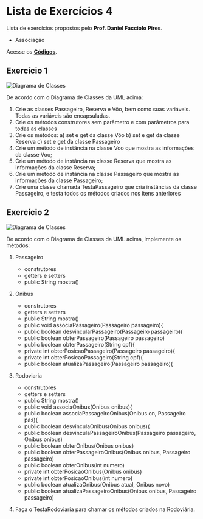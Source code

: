 # Lista de Exercícios 4
Lista de exercícios propostos pelo **Prof. Daniel Facciolo Pires**.

+ Associação

Acesse os **[Códigos](https://github.com/getuliovinicius/programacao.orientada.objeto)**.

## Exercício 1

![Diagrama de Classes](img/lista4-exe1.png)

De acordo com o Diagrama de Classes da UML acima:

1. Crie as classes Passageiro, Reserva e Vôo, bem como suas variáveis. Todas as variáveis são encapsuladas.
2. Crie os métodos construtores sem parâmetro e com parâmetros para todas as classes
3. Crie os métodos:
    a) set e get da classe Vôo
    b) set e get da classe Reserva
    c) set e get da classe Passageiro
4. Crie um método de instância na classe Voo que mostra as informações da classe Voo;
5. Crie um método de instância na classe Reserva que mostra as informações da classe Reserva;
6. Crie um método de instância na classe Passageiro que mostra as informações da classe Passageiro;
7. Crie uma classe chamada TestaPassageiro que cria instâncias da classe Passageiro, e testa todos os métodos criados nos itens anteriores

## Exercício 2

![Diagrama de Classes](img/lista4-exe2.png)

De acordo com o Diagrama de Classes da UML acima, implemente os métodos:

1. Passageiro

    + construtores
    + getters e setters
    + public String mostra()

2. Onibus

    + construtores
    + getters e setters
    + public String mostra()
    + public void associaPassageiro(Passageiro passageiro){
    + public boolean desvincularPassageiro(Passageiro passageiro){
    + public boolean obterPassageiro(Passageiro passageiro)
    + public boolean obterPassageiro(String cpf){
    + private int obterPosicaoPassageiro(Passageiro passageiro){
    + private int obterPosicaoPassageiro(String cpf){
    + public boolean atualizaPassageiro(Passageiro passageiro){

3. Rodoviaria

    + construtores
    + getters e setters
    + public String mostra()
    + public void associaOnibus(Onibus onibus){
    + public boolean associaPassageiroOnibus(Onibus on, Passageiro pas){
    + public boolean desvinculaOnibus(Onibus onibus){
    + public boolean desvinculaPassageiroOnibus(Passageiro passageiro, Onibus onibus)
    + public boolean obterOnibus(Onibus onibus)
    + public boolean obterPassageiroOnibus(Onibus onibus, Passageiro passageiro)
    + public boolean obterOnibus(int numero)
    + private int obterPosicaoOnibus(Onibus onibus)
    + private int obterPosicaoOnibus(int numero)
    + public boolean atualizaOnibus(Onibus atual, Onibus novo)
    + public boolean atualizaPassageiroOnibus(Onibus onibus, Passageiro passageiro)

4. Faça o TestaRodoviaria para chamar os métodos criados na Rodoviária.
